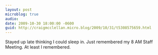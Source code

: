 ```yaml
---
layout: post
microblog: true
audio: 
date: 2009-10-30 18:00:00 -0600
guid: http://craigmcclellan.micro.blog/2009/10/31/t5308575659.html
---
```

Stayed up late thinking I could sleep in. Just remembered my 8 AM Staff Meeting. At least I remembered.
